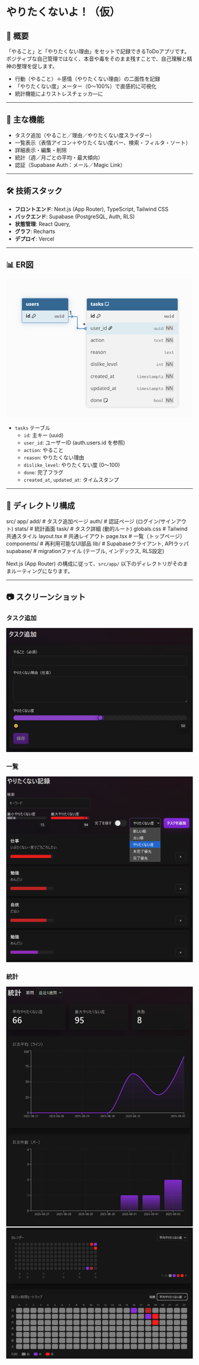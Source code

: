 # やりたくないよ！（仮）

## 📖 概要
「やること」と「やりたくない理由」をセットで記録できるToDoアプリです。  
ポジティブな自己管理ではなく、本音や毒をそのまま残すことで、自己理解と精神の整理を促します。  

- 行動（やること）＋感情（やりたくない理由）の二面性を記録
- 「やりたくない度」メーター（0〜100%）で直感的に可視化
- 統計機能によりストレスチェッカ―に

---

## 🎯 主な機能
- タスク追加（やること／理由／やりたくない度スライダー）
- 一覧表示（表情アイコン＋やりたくない度バー、検索・フィルタ・ソート）
- 詳細表示・編集・削除
- 統計（週／月ごとの平均・最大傾向）
- 認証（Supabase Auth：メール／Magic Link）

---

## 🛠 技術スタック
- **フロントエンド**: Next.js (App Router), TypeScript, Tailwind CSS  
- **バックエンド**: Supabase (PostgreSQL, Auth, RLS)  
- **状態管理**: React Query,
- **グラフ**: Recharts  
- **デプロイ**: Vercel  


---

## 📊 ER図
![ERD](docs/screenshots/やりたくないよ！ER.png)

- `tasks` テーブル  
  - `id`: 主キー (uuid)  
  - `user_id`: ユーザーID (auth.users.id を参照)  
  - `action`: やること  
  - `reason`: やりたくない理由  
  - `dislike_level`: やりたくない度 (0〜100)  
  - `done`: 完了フラグ  
  - `created_at`, `updated_at`: タイムスタンプ


---

## 📂 ディレクトリ構成

src/
  app/
    add/          # タスク追加ページ
    auth/         # 認証ページ (ログイン/サインアウト)
    stats/        # 統計画面
    task/         # タスク詳細 (動的ルート)
    globals.css   # Tailwind 共通スタイル
    layout.tsx    # 共通レイアウト
    page.tsx      # 一覧（トップページ）
  components/     # 再利用可能なUI部品
  lib/            # Supabaseクライアント, APIラッパ
supabase/         # migrationファイル (テーブル, インデックス, RLS設定)


Next.js (App Router) の構成に従って、`src/app/` 以下のディレクトリがそのままルーティングになります。


---

## 📷 スクリーンショット

### タスク追加
![Add Task](docs/screenshots/やりたくないよ！追加.png)

### 一覧
![Task List](docs/screenshots/やりたくないよ！ソート.png)

### 統計
![Stats](docs/screenshots/やりたくないよ！統計.png)
![Stats2](docs/screenshots/やりたくないよ！統計（カレンダー）.png)